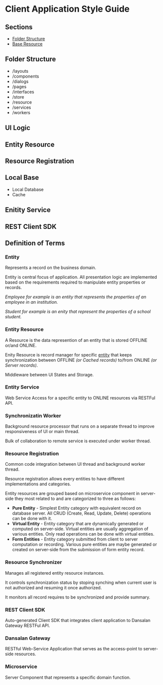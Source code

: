 # Client Application Style Guide

## Sections

* [Folder Structure](#folder-structure)
* [Base Resource](#entity-resource)

## Folder Structure
- /layouts
- /components
- /dialogs
- /pages
- /interfaces
- /store
- /resource
- /services
- /workers

## UI Logic
## Entity Resource 
## Resource Registration
## Local Base
- Local Database
- Cache 
## Enitity Service
## REST Client SDK

## Definition of Terms

### **Entity**

Represents a record on the business domain. 

Entity is central focus of application. All presentation logic are implemented based on the requirements required to manipulate entity properties or records.

*Employee for example is an entity that represents the properties of an employee in an institution.*

*Student for example is an enity that represent the properties of a school student.*

### **Entity Resource**     

A Resource is the data represention of an entity that is stored OFFLINE or/and ONLINE.

Enity Resource is record manager for specific [entity](#entity) that keeps synchronization between OFFLINE *(or Cached records)* to/from ONLINE *(or Server records)*.

Middleware between UI States and Storage.

### **Entity Service**

Web Service Access for a specific entity to ONLINE resources via RESTFul API.

### Synchronizatin Worker

Background resource processor that runs on a separate thread to improve responsiveness of UI or main thread.

Bulk of collaboration to remote service is executed under worker thread.

### Resource Registration

Common code integration between UI thread and background worker thread.

Resource registration allows every entities to have different implementations and categories.

Entity resources are grouped based on microservice component in server-side they most related to and are categorized to three as follows:

- **Pure Entity** - Simplest Entity category with equivalent record on database server. All CRUD (Create, Read, Update, Delete) operations can be done with it.
- **Virtual Entity** - Entity category that are dynamically generated or computed on server-side. Virtual entities are usually aggregation of various entities. Only read operations can be done with virtual entities.
- **Form Entities** - Entity category submitted from client to server computation or recording. Various pure entities are maybe generated or created on server-side from the submission of form entity record.


### Resource Synchronizer

Manages all registered entity resource instances.

It controls synchronization status by stoping synching when current user is not authorized and resuming it once authorized.

It monitors all record requires to be synchronized and provide summary.

### REST Client SDK

Auto-generated Client SDK that integrates client application to Dansalan Gateway RESTFul API.

### Dansalan Gateway

RESTful Web-Service Application that serves as the access-point to server-side resources.

### Microservice

Server Component that represents a specific domain function.
